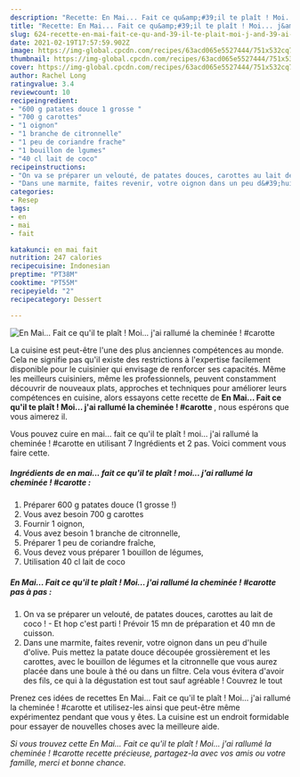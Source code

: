 ```yaml
---
description: "Recette: En Mai... Fait ce qu&amp;#39;il te plaît ! Moi... j&amp;#39;ai rallumé la cheminée ! #carotte"
title: "Recette: En Mai... Fait ce qu&amp;#39;il te plaît ! Moi... j&amp;#39;ai rallumé la cheminée ! #carotte"
slug: 624-recette-en-mai-fait-ce-qu-and-39-il-te-plait-moi-j-and-39-ai-rallume-la-cheminee-carotte
date: 2021-02-19T17:57:59.902Z
image: https://img-global.cpcdn.com/recipes/63acd065e5527444/751x532cq70/en-mai-fait-ce-quil-te-plait-moi-jai-rallume-la-cheminee-carotte-photo-principale-de-la-recette.jpg
thumbnail: https://img-global.cpcdn.com/recipes/63acd065e5527444/751x532cq70/en-mai-fait-ce-quil-te-plait-moi-jai-rallume-la-cheminee-carotte-photo-principale-de-la-recette.jpg
cover: https://img-global.cpcdn.com/recipes/63acd065e5527444/751x532cq70/en-mai-fait-ce-quil-te-plait-moi-jai-rallume-la-cheminee-carotte-photo-principale-de-la-recette.jpg
author: Rachel Long
ratingvalue: 3.4
reviewcount: 10
recipeingredient:
- "600 g patates douce 1 grosse "
- "700 g carottes"
- "1 oignon"
- "1 branche de citronnelle"
- "1 peu de coriandre frache"
- "1 bouillon de lgumes"
- "40 cl lait de coco"
recipeinstructions:
- "On va se préparer un velouté, de patates douces, carottes au lait de coco ! Et hop c&#39;est parti ! Prévoir 15 mn de préparation et 40 mn de cuisson."
- "Dans une marmite, faites revenir, votre oignon dans un peu d&#39;huile d&#39;olive. Puis mettez la patate douce découpée grossièrement et les carottes, avec le bouillon de légumes et la citronnelle que vous aurez placée dans une boule à thé ou dans un filtre. Cela vous évitera d&#39;avoir des fils, ce qui à la dégustation est tout sauf agréable ! Couvrez le tout"
categories:
- Resep
tags:
- en
- mai
- fait

katakunci: en mai fait 
nutrition: 247 calories
recipecuisine: Indonesian
preptime: "PT38M"
cooktime: "PT55M"
recipeyield: "2"
recipecategory: Dessert

---
```



![En Mai... Fait ce qu&#39;il te plaît ! Moi... j&#39;ai rallumé la cheminée ! #carotte](https://img-global.cpcdn.com/recipes/63acd065e5527444/751x532cq70/en-mai-fait-ce-quil-te-plait-moi-jai-rallume-la-cheminee-carotte-photo-principale-de-la-recette.jpg)

La cuisine est peut-être l'une des plus anciennes compétences au monde. Cela ne signifie pas qu'il existe des restrictions à l'expertise facilement disponible pour le cuisinier qui envisage de renforcer ses capacités. Même les meilleurs cuisiniers, même les professionnels, peuvent constamment découvrir de nouveaux plats, approches et techniques pour améliorer leurs compétences en cuisine, alors essayons cette recette de <strong> En Mai... Fait ce qu&#39;il te plaît ! Moi... j&#39;ai rallumé la cheminée ! #carotte </strong>, nous espérons que vous aimerez il.

<!--inarticleads1-->

Vous pouvez cuire en mai... fait ce qu&#39;il te plaît ! moi... j&#39;ai rallumé la cheminée ! #carotte en utilisant 7 Ingrédients et 2 pas. Voici comment vous faire cette.

##### Ingrédients de en mai... fait ce qu&#39;il te plaît ! moi... j&#39;ai rallumé la cheminée ! #carotte :

1. Préparer 600 g patates douce (1 grosse !)
1. Vous avez besoin 700 g carottes
1. Fournir 1 oignon,
1. Vous avez besoin 1 branche de citronnelle,
1. Préparer 1 peu de coriandre fraîche,
1. Vous devez vous préparer 1 bouillon de légumes,
1. Utilisation 40 cl lait de coco




<!--inarticleads2-->

##### En Mai... Fait ce qu&#39;il te plaît ! Moi... j&#39;ai rallumé la cheminée ! #carotte pas à pas :

1. On va se préparer un velouté, de patates douces, carottes au lait de coco ! - Et hop c&#39;est parti ! Prévoir 15 mn de préparation et 40 mn de cuisson.
1. Dans une marmite, faites revenir, votre oignon dans un peu d&#39;huile d&#39;olive. Puis mettez la patate douce découpée grossièrement et les carottes, avec le bouillon de légumes et la citronnelle que vous aurez placée dans une boule à thé ou dans un filtre. Cela vous évitera d&#39;avoir des fils, ce qui à la dégustation est tout sauf agréable ! Couvrez le tout




<!--inarticleads1-->

<p>
Prenez ces idées de recettes En Mai... Fait ce qu&#39;il te plaît ! Moi... j&#39;ai rallumé la cheminée ! #carotte et utilisez-les ainsi que peut-être même expérimentez pendant que vous y êtes. La cuisine est un endroit formidable pour essayer de nouvelles choses avec la meilleure aide.
</p>

<p>
<i>Si vous trouvez cette En Mai... Fait ce qu&#39;il te plaît ! Moi... j&#39;ai rallumé la cheminée ! #carotte recette précieuse, partagez-la avec vos amis ou votre famille, merci et bonne chance.</i>
</p>
